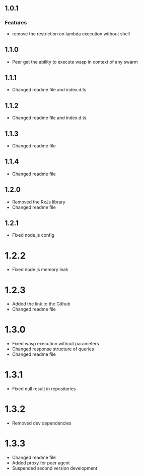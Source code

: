 ## 1.0.1

### Features
* remove the restriction on lambda execution without shell

## 1.1.0
* Peer get the ability to execute wasp in context of any swarm

## 1.1.1
* Changed readme file and index.d.ts

## 1.1.2
* Changed readme file and index.d.ts

## 1.1.3
* Changed readme file

## 1.1.4
* Changed readme file

## 1.2.0
* Removed the RxJs library
* Changed readme file

## 1.2.1
* Fixed node.js config

# 1.2.2
* Fixed node.js memory leak

# 1.2.3
* Added the link to the Github
* Changed readme file

# 1.3.0
* Fixed wasp execution without parameters
* Changed response structure of queries
* Changed readme file

# 1.3.1
* Fixed null result in repositories

# 1.3.2
* Removed dev dependencies

# 1.3.3
* Changed readme file
* Added proxy for peer agent
* Suspended second version development 
